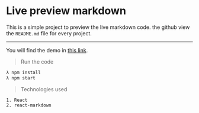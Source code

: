 # Live preview markdown 

This is a simple project to preview the live markdown code.
the github view the `README.md` file for every project.

---
You will find the demo in [this link](https://preview-markdown-1.netlify.app/).

> Run the code
```bat
λ npm install
λ npm start
```

> Technologies used
```
1. React
2. react-markdown
```
